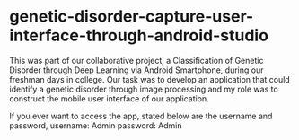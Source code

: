# genetic-disorder-capture-user-interface-through-android-studio

 This was part of our collaborative project, a Classification of Genetic Disorder through Deep Learning via Android Smartphone, during our freshman days in college. Our task was to develop an application that could identify a genetic disorder through image processing and my role was to construct the mobile user interface of our application.
 
 If you ever want to access the app, stated below are the username and password,
  username: Admin
  password: Admin
